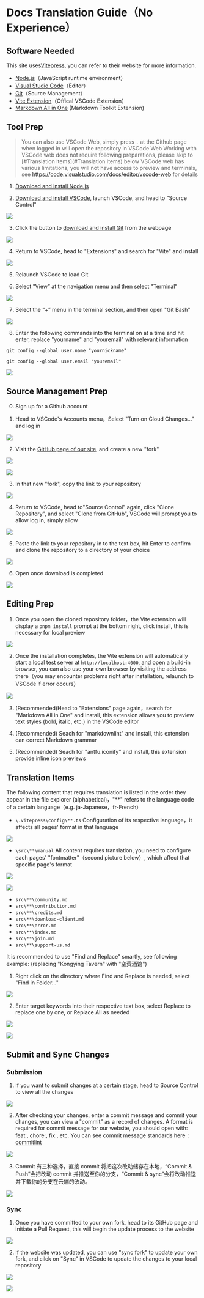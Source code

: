 # Docs Translation Guide（No Experience）

## Software Needed

This site uses[Vitepress](https://vitepress.dev/), you can refer to their website for more information.

- [Node.js](https://nodejs.org/en/download)（JavaScript runtime environment）
- [Visual Studio Code](https://code.visualstudio.com/)（Editor）
- [Git](https://marketplace.visualstudio.com/items?itemName=antfu.vite)（Source Management）
- [Vite Extension](https://marketplace.visualstudio.com/items?itemName=antfu.vite)（Offical VSCode Extension）
- [Markdown All in One](https://marketplace.visualstudio.com/items?itemName=yzhang.markdown-all-in-one) (Markdown Toolkit Extension)

## Tool Prep

> You can also use VSCode Web, simply press `.` at the Github page when logged in will open the repository in VSCode Web
> Working with VSCode web does not require following preparations, please skip to [#Translation Items](#Translation Items) below
> VSCode web has various limitations, you will not have access to preview and terminals, see <https://code.visualstudio.com/docs/editor/vscode-web> for details

1. [Download and install Node.js](https://nodejs.org/en/download)

2. [Download and install VSCode](https://code.visualstudio.com/), launch VSCode, and head to "Source Control"

![](/src/public/imgs/i18n-guide/2.png)

3. Click the button to [download and install Git](https://git-scm.com/download/win) from the webpage

![](/src/public/imgs/i18n-guide/3.png)

4. Return to VSCode, head to "Extensions" and search for "Vite" and install

![](/src/public/imgs/i18n-guide/4.png)

5. Relaunch VSCode to load Git

6. Select "View” at the navigation menu and then select "Terminal"

![](/src/public/imgs/i18n-guide/25.png)

7. Select the “+” menu in the terminal section, and then open "Git Bash"

![](/src/public/imgs/i18n-guide/26.png)

8. Enter the following commands into the terminal on at a time and hit enter, replace "yourname" and "youremail" with relevant information

```
git config --global user.name "yournickname"

git config --global user.email "youremail"
```

![](/src/public/imgs/i18n-guide/27.png)

## Source Management Prep

0. Sign up for a Github account

1. Head to VSCode's Accounts menu，Select "Turn on Cloud Changes..." and log in

![](/src/public/imgs/i18n-guide/6.png)

2. Visit the [GitHub page of our site](https://github.com/kongying-tavern/docs), and create a new "fork"

![](/src/public/imgs/i18n-guide/1.png)

![](/src/public/imgs/i18n-guide/5.png)

3. In that new "fork", copy the link to your repository

![](/src/public/imgs/i18n-guide/7.png)

4. Return to VSCode, head to"Source Control" again, click "Clone Repository", and select "Clone from GitHub", VSCode will prompt you to allow log in, simply allow

![](/src/public/imgs/i18n-guide/8.png)

5. Paste the link to your repository in to the text box, hit Enter to confirm and clone the repository to a directory of your choice

![](/src/public/imgs/i18n-guide/9.png)

6. Open once download is completed

![](/src/public/imgs/i18n-guide/10.png)

## Editing Prep

1. Once you open the cloned repository folder，the Vite extension will display a `pnpm install` prompt at the bottom right, click install, this is necessary for local preview

![](/src/public/imgs/i18n-guide/11.png)

2. Once the installation completes, the Vite extension will automatically start a local test server at `http://localhost:4000`, and open a build-in browser, you can also use your own browser by visiting the address there（you may encounter problems right after installation, relaunch to VSCode if error occurs）

![](/src/public/imgs/i18n-guide/12.png)

3. (Recommended)Head to "Extensions" page again，search for "Markdown All in One" and install, this extension allows you to preview text styles (bold, italic, etc.) in the VSCode editor

4. (Recommended) Seach for "markdownlint" and install, this extension can correct Markdown grammar

5. (Recommended) Seach for "antfu.iconify” and install, this extension provide inline icon previews

## Translation Items

The following content that requires translation is listed in the order they appear in the file explorer (alphabetical)，"\*\*" refers to the language code of a certain language（e.g. ja-Japanese，fr-French）

- `\.vitepress\config\**.ts` Configuration of its respective language，it affects all pages' format in that language

![](/src/public/imgs/i18n-guide/13.png)

- `\src\**\manual` All content requires translation, you need to configure each pages' "fontmatter"（second picture below）, which affect that specific page's format

![](/src/public/imgs/i18n-guide/14.png)

![](/src/public/imgs/i18n-guide/15.png)

- `src\**\community.md`
- `src\**\contribution.md`
- `src\**\credits.md`
- `src\**\download-client.md`
- `src\**\error.md`
- `src\**\index.md`
- `src\**\join.md`
- `src\**\support-us.md`

It is recommended to use "Find and Replace" smartly, see following example: (replacing "Kongying Tavern" with "空荧酒馆")

1. Right click on the directory where Find and Replace is needed, select "Find in Folder..."

![](/src/public/imgs/i18n-guide/16.png)

2. Enter target keywords into their respective text box, select Replace to replace one by one, or Replace All as needed

![](/src/public/imgs/i18n-guide/17.png)

![](/src/public/imgs/i18n-guide/18.png)

## Submit and Sync Changes

### Submission

1. If you want to submit changes at a certain stage, head to Source Control to view all the changes

![](/src/public/imgs/i18n-guide/19.png)

2. After checking your changes, enter a commit message and commit your changes, you can view a "commit" as a record of changes. A format is required for commit message for our website, you should open with: feat:, chore:, fix:, etc. You can see commit message standards here：[commitlint](https://github.com/conventional-changelog/commitlint)

![](/src/public/imgs/i18n-guide/20.png)

3. Commit 有三种选择，直接 commit 将把这次改动储存在本地，“Commit & Push”会把改动 commit 并推送至你的分支，“Commit & sync”会将改动推送并下载你的分支在云端的改动。

![](/src/public/imgs/i18n-guide/21.png)

### Sync

1. Once you have committed to your own fork, head to its GitHub page and initiate a Pull Request, this will begin the update process to the website

![](/src/public/imgs/i18n-guide/22.png)

2. If the website was updated, you can use "sync fork" to update your own fork, and cilck on "Sync" in VSCode to update the changes to your local repository

![](/src/public/imgs/i18n-guide/24.png)

![](/src/public/imgs/i18n-guide/23.png)

